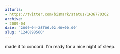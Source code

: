 ```yaml
---
alturls:
- https://twitter.com/bismark/status/1636770362
archive:
- 2009-04
date: '2009-04-28T06:02:40+00:00'
slug: '1240898560'
---
```


made it to concord. I'm ready for a nice night of sleep.

